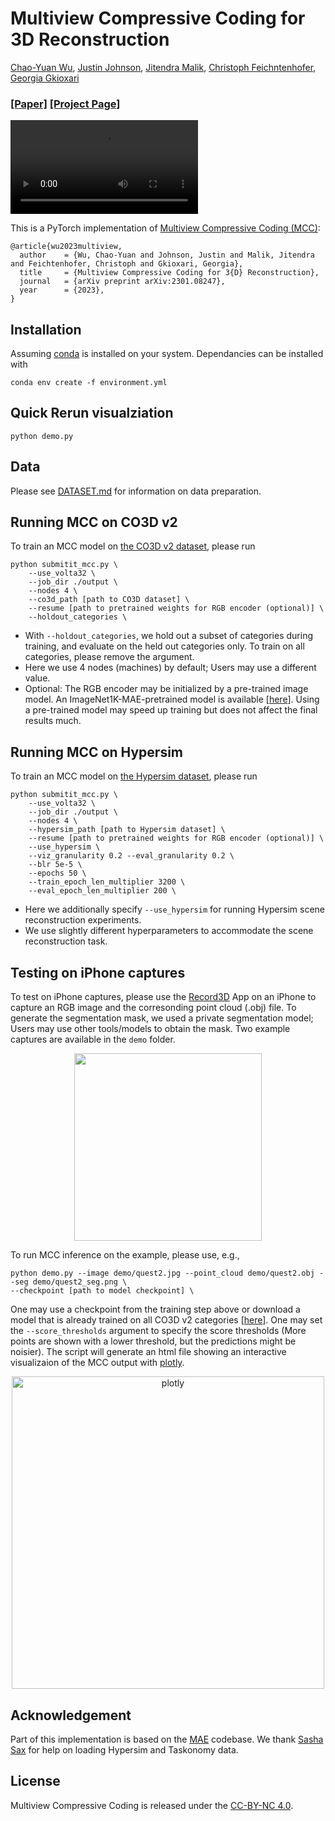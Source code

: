 # Multiview Compressive Coding for 3D Reconstruction
[Chao-Yuan Wu](https://chaoyuan.org/), 
[Justin Johnson](https://web.eecs.umich.edu/~justincj/),
[Jitendra Malik](https://people.eecs.berkeley.edu/~malik/),
[Christoph Feichntenhofer](https://feichtenhofer.github.io/),
[Georgia Gkioxari](https://gkioxari.github.io/)
  
### [[Paper]](https://arxiv.org/abs/2301.08247) [[Project Page]](https://mcc3d.github.io/) ###

<video controls autoplay src="https://user-images.githubusercontent.com/1841547/213249405-a9052b5c-08e6-44ce-9140-35e0063a3fa4.mp4" controls="controls" style="max-width: 730px;"></video>




This is a PyTorch implementation of [Multiview Compressive Coding (MCC)](https://arxiv.org/abs/2301.08247):
```
@article{wu2023multiview,
  author    = {Wu, Chao-Yuan and Johnson, Justin and Malik, Jitendra and Feichtenhofer, Christoph and Gkioxari, Georgia},
  title     = {Multiview Compressive Coding for 3{D} Reconstruction},
  journal   = {arXiv preprint arXiv:2301.08247},
  year      = {2023},
}
```

## Installation

Assuming [conda](https://docs.conda.io/en/latest/miniconda.html) is installed on your system. Dependancies can be installed with

```
conda env create -f environment.yml
```

## Quick Rerun visualziation
```
python demo.py
```

## Data
Please see [DATASET.md](DATASET.md) for information on data preparation.

## Running MCC on CO3D v2
To train an MCC model on [the CO3D v2 dataset](https://ai.facebook.com/datasets/CO3D-dataset/), please run
```
python submitit_mcc.py \
    --use_volta32 \
    --job_dir ./output \
    --nodes 4 \
    --co3d_path [path to CO3D dataset] \
    --resume [path to pretrained weights for RGB encoder (optional)] \
    --holdout_categories \
```
- With `--holdout_categories`, we hold out a subset of categories during training, and evaluate on the held out categories only.
To train on all categories, please remove the argument.
- Here we use 4 nodes (machines) by default; Users may use a different value.
- Optional: The RGB encoder may be initialized by a pre-trained image model. An ImageNet1K-MAE-pretrained model is available [[here](https://dl.fbaipublicfiles.com/MCC/vit_base_IN1K.pth)]. Using a pre-trained model may speed up training but does not affect the final results much.

## Running MCC on Hypersim
To train an MCC model on [the Hypersim dataset](https://github.com/apple/ml-hypersim), please run
```
python submitit_mcc.py \
    --use_volta32 \
    --job_dir ./output \
    --nodes 4 \
    --hypersim_path [path to Hypersim dataset] \
    --resume [path to pretrained weights for RGB encoder (optional)] \
    --use_hypersim \
    --viz_granularity 0.2 --eval_granularity 0.2 \
    --blr 5e-5 \
    --epochs 50 \
    --train_epoch_len_multiplier 3200 \
    --eval_epoch_len_multiplier 200 \
```
- Here we additionally specify `--use_hypersim` for running Hypersim scene reconstruction experiments.
- We use slightly different hyperparameters to accommodate the scene reconstruction task.

## Testing on iPhone captures
To test on iPhone captures, please use the [Record3D](https://record3d.app/) App on an iPhone to capture an RGB image and the corresonding point cloud (.obj) file. To generate the segmentation mask, we used a private segmentation model; Users may use other tools/models to obtain the mask. Two example captures are available in the `demo` folder. 
<div align="center">
  <img src="demo/quest2.jpg" height="300" />
</div>

To run MCC inference on the example, please use, e.g., 
```
python demo.py --image demo/quest2.jpg --point_cloud demo/quest2.obj --seg demo/quest2_seg.png \
--checkpoint [path to model checkpoint] \
```
One may use a checkpoint from the training step above or download a model that is already trained on all CO3D v2 categories [[here](https://dl.fbaipublicfiles.com/MCC/co3dv2_all_categories.pth)].
One may set the `--score_thresholds` argument to specify the score thresholds (More points are shown with a lower threshold, but the predictions might be noisier). 
The script will generate an html file showing an interactive visualizaion of the MCC output with [plotly](https://plotly.com/).
<div align="center">
<img width="500" alt="plotly" src="https://user-images.githubusercontent.com/1841547/206815592-18010d13-2f7b-4a6e-adbd-229accc66300.png">
</div>


## Acknowledgement
Part of this implementation is based on the [MAE](https://github.com/facebookresearch/mae) codebase. We thank [Sasha Sax](https://alexsax.github.io/) for help on loading Hypersim and Taskonomy data.

## License
Multiview Compressive Coding is released under the [CC-BY-NC 4.0](LICENSE).
